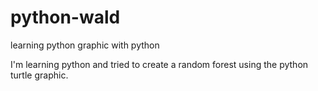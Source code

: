 python-wald
===========

learning python graphic with python

I'm learning python and tried to create a random forest using the python turtle graphic.
